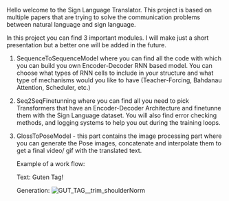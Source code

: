 Hello welcome to the Sign Language Translator.
This project is based on multiple papers that are trying to solve the communication problems between natural language and sign language.

In this project you can find 3 important modules. I will make just a short presentation but a better one will be added in the future.
1. SequenceToSequenceModel where you can find all the code with which you can build you own Encoder-Decoder RNN based model. You can choose what types of RNN cells to include in your structure and what type of mechanisms would you like to have (Teacher-Forcing, Bahdanau Attention, Scheduler, etc.)
2. Seq2SeqFinetunning where you can find all you need to pick Transformers that have an Encoder-Decoder Architecture and finetunne them with the Sign Language dataset. You will also find error checking methods, and logging systems to help you out during the training loops.
3. GlossToPoseModel - this part contains the image processing part where you can generate the Pose images, concatenate and interpolate them to get a final video/ gif with the translated text.

   Example of a work flow:

   Text: Guten Tag!
   
   Generation: 
![GUT_TAG__trim_shoulderNorm](https://github.com/user-attachments/assets/e5441cf8-7b3e-482f-9fe3-350b3017d7ff)
